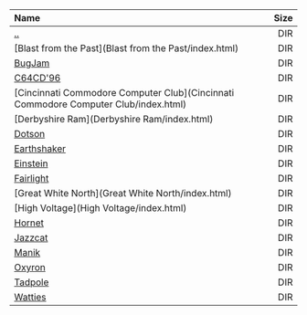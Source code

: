 |Name|Size|
|:---|---:|
|[..](../index.html)|DIR|
|[Blast from the Past](Blast from the Past/index.html)|DIR|
|[BugJam](BugJam/index.html)|DIR|
|[C64CD'96](C64CD'96/index.html)|DIR|
|[Cincinnati Commodore Computer Club](Cincinnati Commodore Computer Club/index.html)|DIR|
|[Derbyshire Ram](Derbyshire Ram/index.html)|DIR|
|[Dotson](Dotson/index.html)|DIR|
|[Earthshaker](Earthshaker/index.html)|DIR|
|[Einstein](Einstein/index.html)|DIR|
|[Fairlight](Fairlight/index.html)|DIR|
|[Great White North](Great White North/index.html)|DIR|
|[High Voltage](High Voltage/index.html)|DIR|
|[Hornet](Hornet/index.html)|DIR|
|[Jazzcat](Jazzcat/index.html)|DIR|
|[Manik](Manik/index.html)|DIR|
|[Oxyron](Oxyron/index.html)|DIR|
|[Tadpole](Tadpole/index.html)|DIR|
|[Watties](Watties/index.html)|DIR|
